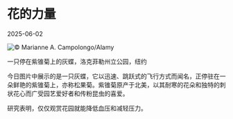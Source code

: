 # 花的力量

2025-06-02

![](https://cn.bing.com/th?id=OHR.EchinaceaButterfly_ZH-CN7877489878_UHD.jpg "© Marianne A. Campolongo/Alamy")

一只停在紫锥菊上的灰蝶，洛克菲勒州立公园，纽约

今日图片中展示的是一只灰蝶，它以迅速、跳跃式的飞行方式而闻名，正停驻在一朵鲜艳的紫锥菊上，亦称松果菊。紫锥菊原产于北美，以其耐寒的花朵和独特的刺状花心而广受园艺爱好者和传粉昆虫的喜爱。

研究表明，仅仅观赏花园就能降低血压和减轻压力。

